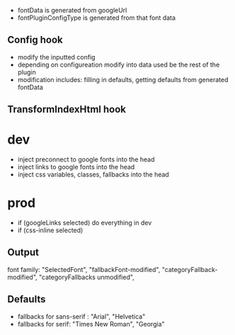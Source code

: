 - fontData is generated from googleUrl
- fontPluginConfigType is generated from that font data

## Config hook

- modify the inputted config
- depending on configureation modify into data used be the rest of the plugin
- modification includes: filling in defaults, getting defaults from generated fontData

## TransformIndexHtml hook

# dev

- inject preconnect to google fonts into the head
- inject links to google fonts into the head
- inject css variables, classes, fallbacks into the head

# prod

- if (googleLinks selected) do everything in dev
- if (css-inline selected)

## Output

font family: "SelectedFont", "fallbackFont-modified", "categoryFallback-modified", "categoryFallbacks unmodified",

## Defaults

- fallbacks for sans-serif : "Arial", "Helvetica"
- fallbacks for serif: "Times New Roman", "Georgia"
